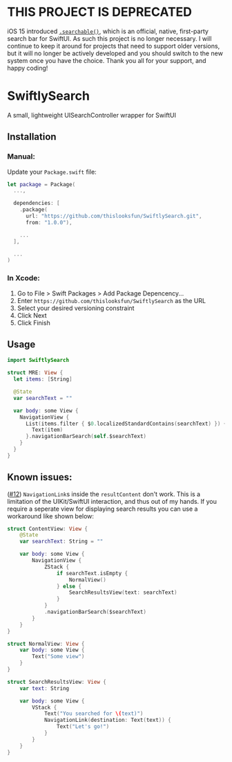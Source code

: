# THIS PROJECT IS DEPRECATED

iOS 15 introduced [`.searchable()`](<https://developer.apple.com/documentation/swiftui/form/searchable(text:placement:)>), which is an official, native,
first-party search bar for SwiftUI. As such this project is no longer necessary.
I will continue to keep it around for projects that need to support older
versions, but it will no longer be actively developed and you should switch to
the new system once you have the choice. Thank you all for your support, and
happy coding!

# SwiftlySearch

A small, lightweight UISearchController wrapper for SwiftUI

## Installation

### Manual:

Update your `Package.swift` file:

```swift
let package = Package(
  ...,

  dependencies: [
    .package(
      url: "https://github.com/thislooksfun/SwiftlySearch.git",
      from: "1.0.0"),

    ...
  ],

  ...
)
```

### In Xcode:

1. Go to File > Swift Packages > Add Package Depencency...
2. Enter `https://github.com/thislooksfun/SwiftlySearch` as the URL
3. Select your desired versioning constraint
4. Click Next
5. Click Finish

## Usage

```swift
import SwiftlySearch

struct MRE: View {
  let items: [String]

  @State
  var searchText = ""

  var body: some View {
    NavigationView {
      List(items.filter { $0.localizedStandardContains(searchText) }) { item in
        Text(item)
      }.navigationBarSearch(self.$searchText)
    }
  }
}
```

## Known issues:

([#12](https://github.com/thislooksfun/SwiftlySearch/issues/12)) `NavigationLink`s inside the `resultContent` don't work. This is a limitation of the UIKit/SwiftUI interaction, and thus out of my hands. If you require a seperate view for displaying search results you can use a workaround like shown below:

```swift
struct ContentView: View {
    @State
    var searchText: String = ""

    var body: some View {
        NavigationView {
            ZStack {
                if searchText.isEmpty {
                    NormalView()
                } else {
                    SearchResultsView(text: searchText)
                }
            }
            .navigationBarSearch($searchText)
        }
    }
}

struct NormalView: View {
    var body: some View {
        Text("Some view")
    }
}

struct SearchResultsView: View {
    var text: String

    var body: some View {
        VStack {
            Text("You searched for \(text)")
            NavigationLink(destination: Text(text)) {
                Text("Let's go!")
            }
        }
    }
}
```
